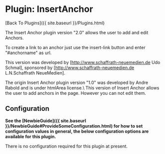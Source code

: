# Plugin: InsertAnchor

[Back To Plugins]({{ site.baseurl }}/Plugins.html)

The Insert Anchor plugin version "2.0" allows the user to add and edit Anchors.

To create a link to an anchor just use the insert-link button and enter "#anchorname" as url.

This version was developed by [http://www.schaffrath-neuemedien.de Udo Schmal], sponsored by [http://www.schaffrath-neuemedien.de L.N.Schaffrath NeueMedien].

The origin Insert Anchor plugin version "1.0" was developed by Andre Rabold and is under htmlArea license.\\
This version of Insert Anchor allows the user to add anchors in the page. However you can not edit them.


## Configuration

**See the [NewbieGuide]({{ site.baseurl }}/NewbieGuide#ProvideSomeConfiguration.html) for how to set configuration values in general, the below configuration options are available for this plugin.**

There is no configuration required for this plugin at present.
